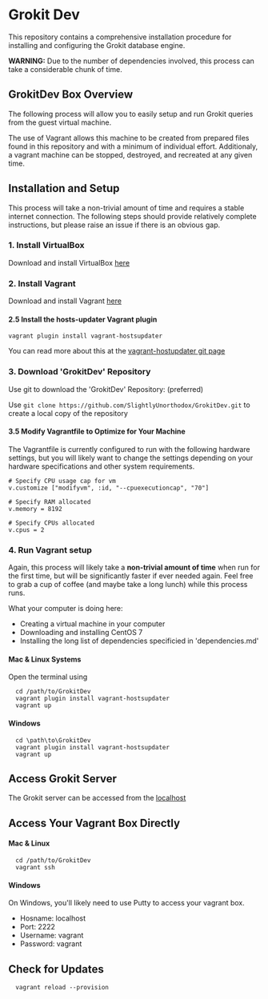 # Grokit Dev

This repository contains a comprehensive installation procedure for installing and configuring the Grokit database engine.

**WARNING:** Due to the number of dependencies involved, this process can take a considerable chunk of time.

## GrokitDev Box Overview

The following process will allow you to easily setup and run Grokit queries from the guest virtual machine.

The use of Vagrant allows this machine to be created from prepared files found in this repository and with a minimum of individual effort. Additionaly, a vagrant machine can be stopped, destroyed, and recreated at any given time.

## Installation and Setup

This process will take a non-trivial amount of time and requires a stable internet connection. The following steps should provide relatively complete instructions, but please raise an issue if there is an obvious gap.

### 1. Install VirtualBox

Download and install VirtualBox [here](https://www.virtualbox.org/wiki/Downloads)

### 2. Install Vagrant

Download and install Vagrant [here](https://www.vagrantup.com/downloads.html)

#### 2.5 Install the hosts-updater Vagrant plugin

```{bash}
vagrant plugin install vagrant-hostsupdater
```

You can read more about this at the [vagrant-hostupdater git page](https://github.com/cogitatio/vagrant-hostsupdater)

### 3. Download 'GrokitDev' Repository 

Use git to download the 'GrokitDev' Repository: (preferred)
 
Use ```git clone https://github.com/SlightlyUnorthodox/GrokitDev.git``` to create a local copy of the repository

#### 3.5 Modify Vagrantfile to Optimize for Your Machine

The Vagrantfile is currently configured to run with the following hardware settings, but you will likely want to change the settings depending on your hardware specifications and other system requirements.

```{bash}
# Specify CPU usage cap for vm
v.customize ["modifyvm", :id, "--cpuexecutioncap", "70"]

# Specify RAM allocated
v.memory = 8192

# Specify CPUs allocated
v.cpus = 2
```

### 4. Run Vagrant setup

Again, this process will likely take a **non-trivial amount of time** when run for the first time, but will be significantly faster if ever needed again. Feel free to grab a cup of coffee (and maybe take a long lunch) while this process runs.

What your computer is doing here:
 * Creating a virtual machine in your computer
 * Downloading and installing CentOS 7
 * Installing the long list of dependencies specificied in 'dependencies.md'

#### Mac & Linux Systems

Open the terminal using 

```{bash}
  cd /path/to/GrokitDev
  vagrant plugin install vagrant-hostsupdater
  vagrant up
```
#### Windows
```{cmd}
  cd \path\to\GrokitDev
  vagrant plugin install vagrant-hostsupdater
  vagrant up
```

## Access Grokit Server

The Grokit server can be accessed from the [localhost](http://localhost:8000)

## Access Your Vagrant Box Directly

#### Mac & Linux
```{bash}
  cd /path/to/GrokitDev
  vagrant ssh
```
#### Windows

On Windows, you'll likely need to use Putty to access your vagrant box.

* Hosname: localhost
* Port: 2222
* Username: vagrant
* Password: vagrant

## Check for Updates

```{bash}
  vagrant reload --provision
```
